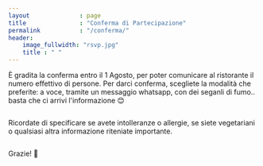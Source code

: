 ```yaml
---
layout              : page
title               : "Conferma di Partecipazione"
permalink           : "/conferma/"
header:
    image_fullwidth: "rsvp.jpg"
    title : " "
---
```




È gradita la conferma entro il 1 Agosto, per poter comunicare al ristorante il numero effettivo di persone. 
Per darci conferma, scegliete la modalità che preferite: a voce, tramite un messaggio whatsapp, con dei seganli di fumo.. basta che ci arrivi l'informazione 😊

<img src="{{ site.urlimg }}Piccione.jpg" alt="">

Ricordate di specificare se avete intolleranze o allergie, se siete vegetariani o qualsiasi altra informazione riteniate importante. 

<img src="{{ site.urlimg }}cane.jpg" alt="">

Grazie! 🌻